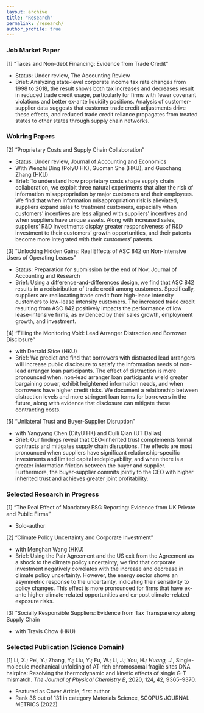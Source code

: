 ```yaml
---
layout: archive
title: "Research"
permalink: /research/
author_profile: true
---
```



### Job Market Paper
[1] “Taxes and Non-debt Financing: Evidence from Trade Credit” 
- Status: Under review, The Accounting Review
- Brief: Analyzing state-level corporate income tax rate changes from 1998 to 2018, the result shows both tax increases and decreases result in reduced trade credit usage, particularly for firms with fewer covenant violations and better ex-ante liquidity positions. Analysis of customer-supplier data suggests that customer trade credit adjustments drive these effects, and reduced trade credit reliance propagates from treated states to other states through supply chain networks.


### Wokring Papers 

[2] “Proprietary Costs and Supply Chain Collaboration” 
- Status: Under review, Journal of Accounting and Economics
- With Wenzhi Ding (PolyU HK), Guoman She (HKU), and Guochang Zhang (HKU)
- Brief: To understand how proprietary costs shape supply chain collaboration, we exploit three natural experiments that alter the risk of information misappropriation by major customers and their employees. We find that when information misappropriation risk is alleviated, suppliers expand sales to treatment customers, especially when customers’ incentives are less aligned with suppliers’ incentives and when suppliers have unique assets. Along with increased sales, suppliers’ R&D investments display greater responsiveness of R&D investment to their customers’ growth opportunities, and their patents become more integrated with their customers’ patents.

[3] “Unlocking Hidden Gains: Real Effects of ASC 842 on Non-Intensive Users of Operating Leases” 
- Status: Preparation for submission by the end of Nov, Journal of Accounting and Research
- Brief: Using a difference-and-differences design, we find that ASC 842 results in a redistribution of trade credit among customers. Specifically, suppliers are reallocating trade credit from high-lease intensity customers to low-lease intensity customers. The increased trade credit resulting from ASC 842 positively impacts the performance of low lease-intensive firms, as evidenced by their sales growth, employment growth, and investment.

[4] “Filling the Monitoring Void: Lead Arranger Distraction and Borrower Disclosure” 
- with Derrald Stice (HKU)
- Brief: We predict and find that borrowers with distracted lead arrangers will increase public disclosure to satisfy the information needs of non-lead arranger loan participants. The effect of distraction is more pronounced when. non-lead arranger loan participants wield greater bargaining power, exhibit heightened information needs, and when borrowers have higher credit risks. We document a relationship between distraction levels and more stringent loan terms for borrowers in the future, along with evidence that disclosure can mitigate these contracting costs.

[5] “Unilateral Trust and Buyer-Supplier Disruption” 
- with Yangyang Chen (CityU HK) and Cuili Qian (UT Dallas)
- Brief: Our findings reveal that CEO-inherited trust complements formal contracts and mitigates supply chain disruptions. The effects are most pronounced when suppliers have significant relationship-specific investments and limited capital redeployability, and when there is a greater information friction between the buyer and supplier. Furthermore, the buyer-supplier commits jointly to the CEO with higher inherited trust and achieves greater joint profitability.

### Selected Research in Progress 
 
[1] “The Real Effect of Mandatory ESG Reporting: Evidence from UK Private and Public Firms” 
- Solo-author

[2] “Climate Policy Uncertainty and Corporate Investment” 
- with Menghan Wang (HKU)
- Brief: Using the Pair Agreement and the US exit from the Agreement as a shock to the climate policy uncertainty, we find that corporate investment negatively correlates with the increase and decrease in climate policy uncertainty. However, the energy sector shows an asymmetric response to the uncertainty, indicating their sensitivity to policy changes. This effect is more pronounced for firms that have ex-ante higher climate-related opportunities and ex-post climate-related exposure risks.

[3] “Socially Responsible Suppliers: Evidence from Tax Transparency along Supply Chain
- with Travis Chow (HKU)

### Selected Publication (Science Domain) 
 
[1] Li, X.; Pei, Y.; Zhang, Y.; Liu, Y.; Fu, W.; Li, J.; You, H.*; Huang, J.*, Single-molecule mechanical unfolding of AT-rich chromosomal fragile sites DNA hairpins: Resolving the thermodynamic and kinetic effects of single G-T mismatch. *The Journal of Physical Chemistry B*, 2020, 124, 42, 9365–9370. 
- Featured as Cover Article, first author
- Rank 36 out of 131 in category Materials Science, SCOPUS JOURNAL METRICS (2022)

